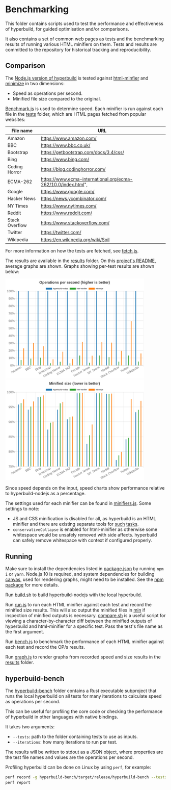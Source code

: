 # Benchmarking

This folder contains scripts used to test the performance and effectiveness of hyperbuild, for guided optimisation and/or comparisons.

It also contains a set of common web pages as tests and the benchmarking results of running various HTML minifiers on them. Tests and results are committed to the repository for historical tracking and reproducibility.

## Comparison

The [Node.js version of hyperbuild](../nodejs) is tested against [html-minfier](https://github.com/kangax/html-minifier) and [minimize](https://github.com/Swaagie/minimize) in two dimensions:

- Speed as operations per second.
- Minified file size compared to the original.

[Benchmark.js](https://benchmarkjs.com) is used to determine speed. Each minifier is run against each file in the [tests](./tests) folder, which are HTML pages fetched from popular websites:

|File name|URL|
|---|---|
|Amazon|https://www.amazon.com/|
|BBC|https://www.bbc.co.uk/|
|Bootstrap|https://getbootstrap.com/docs/3.4/css/|
|Bing|https://www.bing.com/|
|Coding Horror|https://blog.codinghorror.com/|
|ECMA-262|https://www.ecma-international.org/ecma-262/10.0/index.html",
|Google|https://www.google.com/|
|Hacker News|https://news.ycombinator.com/|
|NY Times|https://www.nytimes.com/|
|Reddit|https://www.reddit.com/|
|Stack Overflow|https://www.stackoverflow.com/|
|Twitter|https://twitter.com/|
|Wikipedia|https://en.wikipedia.org/wiki/Soil|

For more information on how the tests are fetched, see [fetch.js](./fetch.js).

The results are available in the [results](./results) folder. On this [project's README](../README.md), average graphs are shown. Graphs showing per-test results are shown below:

<img width="435" alt="Chart showing speed of HTML minifiers per test" src="./results/speeds.png"> <img width="435" alt="Chart showing effectiveness of HTML minifiers per test" src="./results/sizes.png">

Since speed depends on the input, speed charts show performance relative to hyperbuild-nodejs as a percentage.

The settings used for each minifier can be found in [minifiers.js](./minifiers.js). Some settings to note:

- JS and CSS minification is disabled for all, as hyperbuild is an HTML minifier and there are existing separate tools for [such](https://github.com/terser/terser) [tasks](https://github.com/jakubpawlowicz/clean-css).
- `conservativeCollapse` is enabled for html-minifier as otherwise some whitespace would be unsafely removed with side affects. hyperbuild can safely remove whitespace with context if configured properly.

## Running

Make sure to install the dependencies listed in [package.json](./package.json) by running `npm i` or `yarn`. Node.js 10 is required, and system dependencies for building [canvas](https://www.npmjs.com/package/canvas), used for rendering graphs, might need to be installed. See the [npm package](https://www.npmjs.com/package/canvas) for more details.

Run [build.sh](./build.sh) to build hyperbuild-nodejs with the local hyperbuild.

Run [run.js](./run.js) to run each HTML minifier against each test and record the minified size results. This will also output the minified files in [min](./min) if inspection of minified outputs is necessary. [compare.sh](./compare.sh) is a useful script for viewing a character-by-character diff between the minified outputs of hyperbuild and html-minifier for a specific test. Pass the test's file name as the first argument.

Run [bench.js](./bench.js) to benchmark the performance of each HTML minifier against each test and record the OP/s results.

Run [graph.js](./graph.js) to render graphs from recorded speed and size results in the [results](./results) folder.

## hyperbuild-bench

The [hyperbuild-bench](./hyperbuild-bench) folder contains a Rust executable subproject that runs the local hyperbuild on all tests for many iterations to calculate speed as operations per second.

This can be useful for profiling the core code or checking the performance of hyperbuild in other languages with native bindings.

It takes two arguments:

- `--tests`: path to the folder containing tests to use as inputs.
- `--iterations`: how many iterations to run per test.

The results will be written to stdout as a JSON object, where properties are the test file names and values are the operations per second.

Profiling hyperbuild can be done on Linux by using `perf`, for example:

```bash
perf record -g hyperbuild-bench/target/release/hyperbuild-bench --tests tests --iterations 1000
perf report
```
